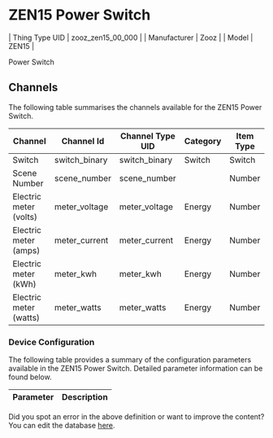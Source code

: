 # ZEN15 Power Switch

| Thing Type UID | zooz_zen15_00_000               |
| Manufacturer   | Zooz  |
| Model          | ZEN15 |

Power Switch

## Channels
The following table summarises the channels available for the ZEN15 Power Switch.

| Channel | Channel Id | Channel Type UID | Category | Item Type |
|---------|------------|------------------|----------|-----------|
| Switch | switch_binary | switch_binary | Switch | Switch |
| Scene Number | scene_number | scene_number |  | Number |
| Electric meter (volts) | meter_voltage | meter_voltage | Energy | Number |
| Electric meter (amps) | meter_current | meter_current | Energy | Number |
| Electric meter (kWh) | meter_kwh | meter_kwh | Energy | Number |
| Electric meter (watts) | meter_watts | meter_watts | Energy | Number |




### Device Configuration
The following table provides a summary of the configuration parameters available in the ZEN15 Power Switch. Detailed parameter information can be found below.

| Parameter   | Description |
|-------------|-------------|



Did you spot an error in the above definition or want to improve the content? You can edit the database [here](http://www.cd-jackson.com/index.html/758).

